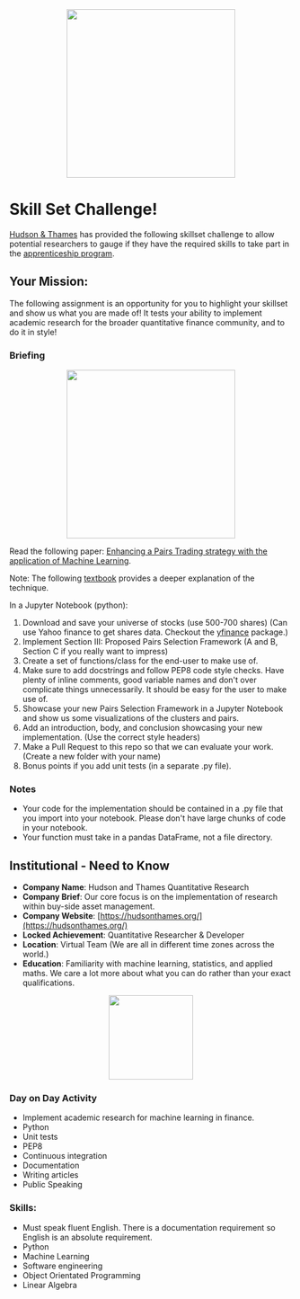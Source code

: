 <div align="center">
  <img src="https://raw.githubusercontent.com/hudson-and-thames/mlfinlab/master/docs/source/logo/Hudson%20%26%20Thames_verticalblack.png" height="300"><br>
</div>                                                                                                                                               

# Skill Set Challenge!
[Hudson & Thames](https://hudsonthames.org/) has provided the following skillset challenge to allow potential researchers to gauge if they have the required skills to take part in the [apprenticeship program](https://hudsonthames.org/apprenticeship-program/).

## Your Mission:
The following assignment is an opportunity for you to highlight your skillset and show us what you are made of! It tests your ability to implement academic research for the broader quantitative finance community, and to do it in style!

### Briefing

<div align="center">
  <img src="https://hudsonthames.org/wp-content/uploads/2020/09/Pairs-Selection-1.jpg" height="300"><br>
</div>  

Read the following paper: [Enhancing a Pairs Trading strategy with the application of Machine Learning](http://premio-vidigal.inesc.pt/pdf/SimaoSarmentoMSc-resumo.pdf). 

Note: The following [textbook](https://www.springer.com/gp/book/9783030472504) provides a deeper explanation of the technique.

In a Jupyter Notebook (python):

1. Download and save your universe of stocks (use 500-700 shares) (Can use Yahoo finance to get shares data. Checkout the [yfinance](https://github.com/ranaroussi/yfinance) package.)
1. Implement Section III: Proposed Pairs Selection Framework (A and B, Section C if you really want to impress)
1. Create a set of functions/class for the end-user to make use of.
1. Make sure to add docstrings and follow PEP8 code style checks. Have plenty of inline comments, good variable names and don't over complicate things unnecessarily. It should be easy for the user to make use of.
1. Showcase your new Pairs Selection Framework in a Jupyter Notebook and show us some visualizations of the clusters and pairs.
1. Add an introduction, body, and conclusion showcasing your new implementation. (Use the correct style headers)
1. Make a Pull Request to this repo so that we can evaluate your work. (Create a new folder with your name)
1. Bonus points if you add unit tests (in a separate .py file).


### Notes
* Your code for the implementation should be contained in a .py file that you import into your notebook. Please don't have large chunks of code in your notebook.
* Your function must take in a pandas DataFrame, not a file directory.

## Institutional - Need to Know
* **Company Name**: Hudson and Thames Quantitative Research
* **Company Brief**: Our core focus is on the implementation of research within buy-side asset management.
* **Company Website**: [https://hudsonthames.org/](https://hudsonthames.org/)
* **Locked Achievement**: Quantitative Researcher & Developer
* **Location**: Virtual Team (We are all in different time zones across the world.)
* **Education**: Familiarity with machine learning, statistics, and applied maths. We care a lot more about what you can do rather than your exact qualifications.

<div align="center">
  <img src="https://raw.githubusercontent.com/hudson-and-thames/mlfinlab/master/docs/source/logo/Hudson%20%26%20Thames_verticalblack.png" height="150"><br>
</div>

### Day on Day Activity
* Implement academic research for machine learning in finance.
* Python
* Unit tests
* PEP8
* Continuous integration
* Documentation
* Writing articles
* Public Speaking

### Skills:
* Must speak fluent English. There is a documentation requirement so English is an absolute requirement.
* Python
* Machine Learning
* Software engineering
* Object Orientated Programming
* Linear Algebra
